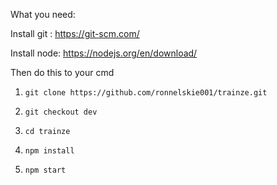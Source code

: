 What you need:

Install git : https://git-scm.com/

Install node: https://nodejs.org/en/download/


Then do this to your cmd

1. `git clone https://github.com/ronnelskie001/trainze.git`

2. `git checkout dev`

3. `cd trainze`

4. `npm install`

5. `npm start`
